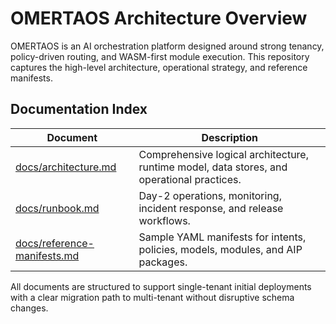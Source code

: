 # OMERTAOS Architecture Overview

OMERTAOS is an AI orchestration platform designed around strong tenancy, 
policy-driven routing, and WASM-first module execution. This repository captures
the high-level architecture, operational strategy, and reference manifests.

## Documentation Index

| Document | Description |
| --- | --- |
| [docs/architecture.md](docs/architecture.md) | Comprehensive logical architecture, runtime model, data stores, and operational practices. |
| [docs/runbook.md](docs/runbook.md) | Day-2 operations, monitoring, incident response, and release workflows. |
| [docs/reference-manifests.md](docs/reference-manifests.md) | Sample YAML manifests for intents, policies, models, modules, and AIP packages. |

All documents are structured to support single-tenant initial deployments with a
clear migration path to multi-tenant without disruptive schema changes.
